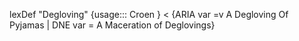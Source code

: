 lexDef "Degloving" {usage::: Croen } < {ARIA var =v A Degloving Of Pyjamas | DNE var = A Maceration of Deglovings}


